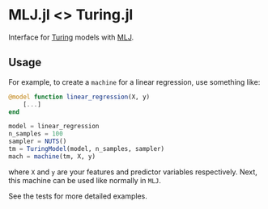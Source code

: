 # MLJ.jl <> Turing.jl

Interface for [Turing](https://github.com/TuringLang/Turing.jl) models with [MLJ](https://github.com/alan-turing-institute/MLJ.jl).

## Usage

For example, to create a `machine` for a linear regression, use something like:

```julia
@model function linear_regression(X, y)
    [...]
end

model = linear_regression
n_samples = 100
sampler = NUTS()
tm = TuringModel(model, n_samples, sampler)
mach = machine(tm, X, y)
```

where `X` and `y` are your features and predictor variables respectively.
Next, this machine can be used like normally in `MLJ`.

See the tests for more detailed examples.
